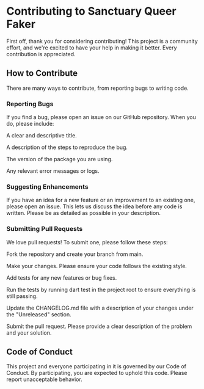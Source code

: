 # Contributing to Sanctuary Queer Faker
First off, thank you for considering contributing! This project is a community effort, and we're excited to have your help in making it better. Every contribution is appreciated.

## How to Contribute
There are many ways to contribute, from reporting bugs to writing code.

### Reporting Bugs
If you find a bug, please open an issue on our GitHub repository. When you do, please include:

A clear and descriptive title.

A description of the steps to reproduce the bug.

The version of the package you are using.

Any relevant error messages or logs.

### Suggesting Enhancements
If you have an idea for a new feature or an improvement to an existing one, please open an issue. This lets us discuss the idea before any code is written. Please be as detailed as possible in your description.

### Submitting Pull Requests
We love pull requests! To submit one, please follow these steps:

Fork the repository and create your branch from main.

Make your changes. Please ensure your code follows the existing style.

Add tests for any new features or bug fixes.

Run the tests by running dart test in the project root to ensure everything is still passing.

Update the CHANGELOG.md file with a description of your changes under the "Unreleased" section.

Submit the pull request. Please provide a clear description of the problem and your solution.

## Code of Conduct
This project and everyone participating in it is governed by our Code of Conduct. By participating, you are expected to uphold this code. Please report unacceptable behavior.